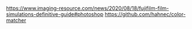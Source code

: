 https://www.imaging-resource.com/news/2020/08/18/fujifilm-film-simulations-definitive-guide#photoshop
https://github.com/hahnec/color-matcher
